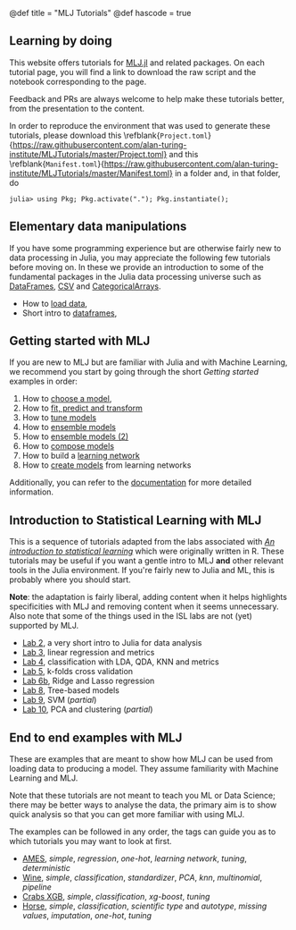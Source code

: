 @def title = "MLJ Tutorials"
@def hascode = true

## Learning by doing

This website offers tutorials for [MLJ.jl](https://github.com/alan-turing-institute/MLJ.jl) and related packages.
On each tutorial page, you will find a link to download the raw script and the notebook corresponding to the page.

Feedback and PRs are always welcome to help make these tutorials better, from the presentation to the content.

In order to reproduce the environment that was used to generate these tutorials, please download this \refblank{`Project.toml`}{https://raw.githubusercontent.com/alan-turing-institute/MLJTutorials/master/Project.toml} and this \refblank{`Manifest.toml`}{https://raw.githubusercontent.com/alan-turing-institute/MLJTutorials/master/Manifest.toml} in a folder and, in that folder, do

```julia-repl
julia> using Pkg; Pkg.activate("."); Pkg.instantiate();
```

## Elementary data manipulations

If you have some programming experience but are otherwise fairly new to data processing in Julia, you may appreciate the following few tutorials before moving on.
In these we provide an introduction to some of the fundamental packages in the Julia data processing universe such as [DataFrames], [CSV] and [CategoricalArrays].

[DataFrames]: https://github.com/JuliaData/DataFrames.jl
[CSV]: https://github.com/JuliaData/CSV.jl
[CategoricalArrays]: https://github.com/JuliaData/CategoricalArrays.jl

* How to [load data](/pub/data/loading.html),
* Short intro to [dataframes](/pub/data/loading.html),

## Getting started with MLJ

If you are new to MLJ but are familiar with Julia and with Machine Learning, we recommend you start by going through the short _Getting started_ examples in order:

1. How to [choose a model](/pub/getting-started/choosing-a-model.html),
1. How to [fit, predict and transform](/pub/getting-started/fit-and-predict.html)
1. How to [tune models](/pub/getting-started/model-tuning.html)
1. How to [ensemble models](/pub/getting-started/ensembles.html)
1. How to [ensemble models (2)](/pub/getting-started/ensembles-2.html)
1. How to [compose models](/pub/getting-started/composing-models.html)
1. How to build a [learning network](/pub/getting-started/learning-networks.html)
1. How to [create models](/pub/getting-started/learning-networks-2.html) from learning networks

Additionally, you can refer to the [documentation](https://alan-turing-institute.github.io/MLJ.jl/stable/) for more detailed information.

## Introduction to Statistical Learning with MLJ

This is a sequence of tutorials adapted from the labs associated with [_An introduction to statistical learning_](http://faculty.marshall.usc.edu/gareth-james/ISL/code.html) which were originally written in R.
These tutorials may be useful if you want a gentle intro to MLJ **and** other relevant tools in the Julia environment.
If you're fairly new to Julia and ML, this is probably where you should start.

**Note**: the adaptation is fairly liberal, adding content when it helps highlights specificities with MLJ and removing content when it seems unnecessary.
Also note that some of the things used in the ISL labs are not (yet) supported by MLJ.

* [Lab 2](/pub/isl/lab-2.html), a very short intro to Julia for data analysis
* [Lab 3](/pub/isl/lab-3.html), linear regression and metrics
* [Lab 4](/pub/isl/lab-4.html), classification with LDA, QDA, KNN and metrics
* [Lab 5](/pub/isl/lab-5.html), k-folds cross validation
* [Lab 6b](/pub/isl/lab-6b.html), Ridge and Lasso regression
* [Lab 8](/pub/isl/lab-8.html), Tree-based models
* [Lab 9](/pub/isl/lab-9.html), SVM (_partial_)
* [Lab 10](/pub/isl/lab-10.html), PCA and clustering (_partial_)

## End to end examples with MLJ

These are examples that are meant to show how MLJ can be used from loading data to producing a model.
They assume familiarity with Machine Learning and MLJ.

Note that these tutorials are not meant to teach you ML or Data Science; there may be better ways to analyse the data, the primary aim is to show quick analysis so that you can get more familiar with using MLJ.

The examples can be followed in any order, the tags can guide you as to which tutorials you may want to look at first.

* [AMES](/pub/end-to-end/AMES.html), *simple*, *regression*, *one-hot*, *learning network*, *tuning*, *deterministic*
* [Wine](/pub/end-to-end/wine.html), *simple*, *classification*, *standardizer*, *PCA*, *knn*, *multinomial*, *pipeline*
* [Crabs XGB](/pub/end-to-end/crabs-xgb.html), *simple*, *classification*, *xg-boost*, *tuning*
* [Horse](/pub/end-to-end/horse.html), *simple*, *classification*, *scientific type* and *autotype*, *missing values*, *imputation*, *one-hot*, *tuning*
